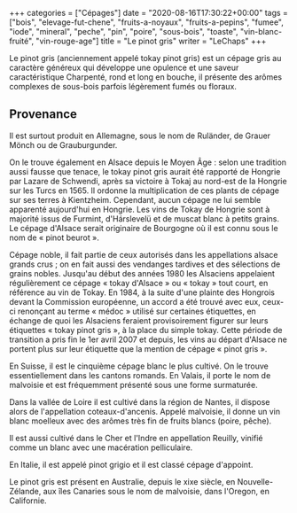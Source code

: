 +++
categories = ["Cépages"]
date = "2020-08-16T17:30:22+00:00"
tags = ["bois", "elevage-fut-chene", "fruits-a-noyaux", "fruits-a-pepins", "fumee", "iode", "mineral", "peche", "pin", "poire", "sous-bois", "toaste", "vin-blanc-fruité", "vin-rouge-age"] 
title = "Le pinot gris"
writer = "LeChaps"
+++

Le pinot gris (anciennement appelé tokay pinot gris) est un cépage gris au caractère généreux qui développe une opulence et une saveur caractéristique Charpenté, rond et long en bouche, il présente des arômes complexes de sous-bois parfois légèrement fumés ou floraux.

## Provenance

Il est surtout produit en Allemagne, sous le nom de Ruländer, de Grauer Mönch ou de Grauburgunder.  

On le trouve également en Alsace depuis le Moyen Âge : selon une tradition aussi fausse que tenace, le tokay pinot gris aurait été rapporté de Hongrie par Lazare de Schwendi, après sa victoire à Tokaj au nord-est de la Hongrie sur les Turcs en 1565. Il ordonne la multiplication de ces plants de cépage sur ses terres à Kientzheim. Cependant, aucun cépage ne lui semble apparenté aujourd'hui en Hongrie. Les vins de Tokay de Hongrie sont à majorité issus de Furmint, d'Hárslevelü et de muscat blanc à petits grains. Le cépage d'Alsace serait originaire de Bourgogne où il est connu sous le nom de « pinot beurot ».  

Cépage noble, il fait partie de ceux autorisés dans les appellations alsace grands crus ; on en fait aussi des vendanges tardives et des sélections de grains nobles. Jusqu'au début des années 1980 les Alsaciens appelaient régulièrement ce cépage « tokay d'Alsace » ou « tokay » tout court, en référence au vin de Tokay. En 1984, à la suite d'une plainte des Hongrois devant la Commission européenne, un accord a été trouvé avec eux, ceux-ci renonçant au terme « médoc » utilisé sur certaines étiquettes, en échange de quoi les Alsaciens feraient provisoirement figurer sur leurs étiquettes « tokay pinot gris », à la place du simple tokay. Cette période de transition a pris fin le 1er avril 2007 et depuis, les vins au départ d'Alsace ne portent plus sur leur étiquette que la mention de cépage « pinot gris ».

En Suisse, il est le cinquième cépage blanc le plus cultivé. On le trouve essentiellement dans les cantons romands. En Valais, il porte le nom de malvoisie et est fréquemment présenté sous une forme surmaturée.

Dans la vallée de Loire il est cultivé dans la région de Nantes, il dispose alors de l'appellation coteaux-d'ancenis. Appelé malvoisie, il donne un vin blanc moelleux avec des arômes très fin de fruits blancs (poire, pêche).

Il est aussi cultivé dans le Cher et l'Indre en appellation Reuilly, vinifié comme un blanc avec une macération pelliculaire.

En Italie, il est appelé pinot grigio et il est classé cépage d'appoint.

Le pinot gris est présent en Australie, depuis le xixe siècle, en Nouvelle-Zélande, aux îles Canaries sous le nom de malvoisie, dans l'Oregon, en Californie.
